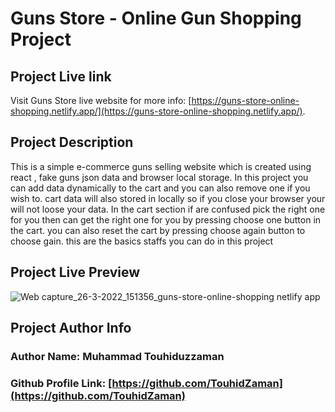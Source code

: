 # Guns Store - Online Gun Shopping Project

## Project Live link

Visit Guns Store live website for more info: [https://guns-store-online-shopping.netlify.app/](https://guns-store-online-shopping.netlify.app/).

## Project Description
This is a simple e-commerce guns selling website which is created using react , fake guns json data and browser local storage. In this project you can add data dynamically to the cart and you can also remove one if you wish to. cart data will also stored in locally so if you close your browser your will not loose your data. In the cart section if are confused pick the right one for you then can get the right one for you by pressing choose one button in the cart. you can also reset the cart by pressing choose again button to choose gain. this are the basics staffs you can do in this project

## Project Live Preview
![Web capture_26-3-2022_151356_guns-store-online-shopping netlify app](https://user-images.githubusercontent.com/58657283/160233005-98b3dca1-0821-4642-b95e-635d526e735f.jpeg)


## Project Author Info
### Author Name: Muhammad Touhiduzzaman
### Github Profile Link: [https://github.com/TouhidZaman](https://github.com/TouhidZaman)

